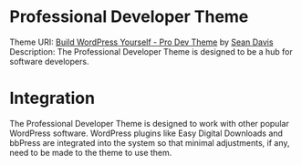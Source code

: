 Professional Developer Theme
=======================

Theme URI: [Build WordPress Yourself - Pro Dev Theme](http://buildwpyourself.com/downloads/professional-developer-theme/)
by [Sean Davis](http://seandavis.co/)
Description: The Professional Developer Theme is designed to be a hub for software developers.


Integration
=======================
The Professional Developer Theme is designed to work with other popular WordPress software. WordPress plugins like Easy Digital Downloads and bbPress are integrated into the system so that minimal adjustments, if any, need to be made to the theme to use them.
